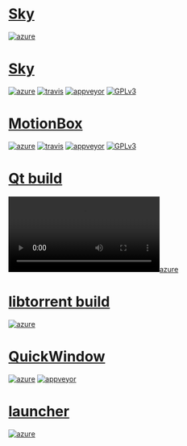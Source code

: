 # [Sky](https://github.com/omega-gg/3rdparty)
[![azure](https://dev.azure.com/bunjee/3rdparty/_apis/build/status/omega-gg.3rdparty)](https://dev.azure.com/bunjee/3rdparty/_build)

# [Sky](https://github.com/omega-gg/Sky)
[![azure](https://dev.azure.com/bunjee/Sky/_apis/build/status/omega-gg.Sky)](https://dev.azure.com/bunjee/Sky/_build)
[![travis](http://api.travis-ci.org/omega-gg/Sky.svg)](http://travis-ci.org/omega-gg/Sky)
[![appveyor](http://ci.appveyor.com/api/projects/status/86v4f4gv95u68w18?svg=true)](http://ci.appveyor.com/project/3unjee/sky)
[![GPLv3](https://img.shields.io/badge/License-GPLv3-blue.svg)](https://www.gnu.org/licenses/gpl.html)

# [MotionBox](https://github.com/omega-gg/MotionBox)
[![azure](https://dev.azure.com/bunjee/MotionBox/_apis/build/status/omega-gg.MotionBox)](https://dev.azure.com/bunjee/MotionBox/_build)
[![travis](http://api.travis-ci.org/omega-gg/MotionBox.svg)](http://travis-ci.org/omega-gg/MotionBox)
[![appveyor](http://ci.appveyor.com/api/projects/status/ct0kbo659jviskec?svg=true)](http://ci.appveyor.com/project/3unjee/motionbox)
[![GPLv3](https://img.shields.io/badge/License-GPLv3-blue.svg)](https://www.gnu.org/licenses/gpl.html)

# [Qt build](https://github.com/omega-gg/Qt)
[![azure](https://dev.azure.com/bunjee/Qt/_apis/build/status/omega-gg.Qt)](https://dev.azure.com/bunjee/Qt/_build)

# [libtorrent build](https://github.com/omega-gg/libtorrent)
[![azure](https://dev.azure.com/bunjee/libtorrent/_apis/build/status/omega-gg.libtorrent)](https://dev.azure.com/bunjee/libtorrent/_build)

# [QuickWindow](https://github.com/3unjee/QuickWindow)
[![azure](https://dev.azure.com/bunjee/QuickWindow/_apis/build/status/3unjee.QuickWindow)](https://dev.azure.com/bunjee/QuickWindow/_build)
[![appveyor](http://ci.appveyor.com/api/projects/status/d553ojt2rtj39jhh?svg=true)](http://ci.appveyor.com/project/3unjee/quickwindow)

# [launcher](https://github.com/3unjee/launcher)
[![azure](https://dev.azure.com/bunjee/launcher/_apis/build/status/3unjee.launcher)](https://dev.azure.com/bunjee/launcher/_build)

